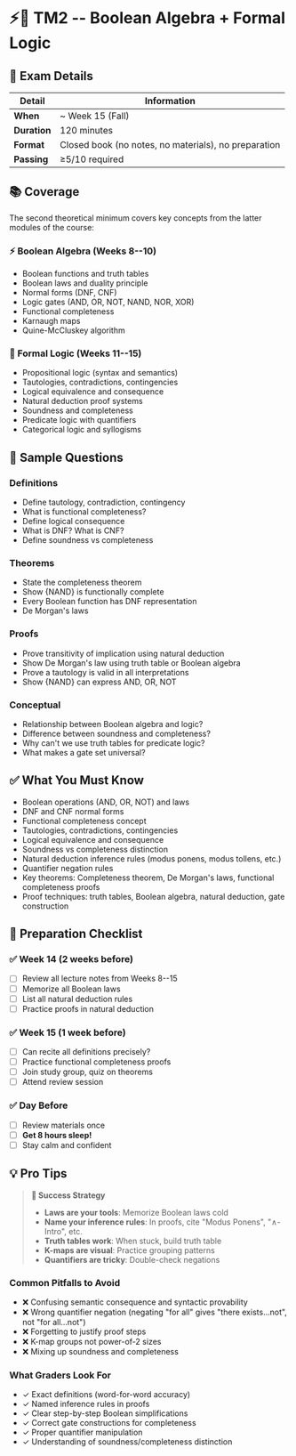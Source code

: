 # ⚡🧠 TM2 -- Boolean Algebra + Formal Logic

## 📅 Exam Details

| Detail | Information |
|--------|-------------|
| **When** | ~ Week 15 (Fall) |
| **Duration** | 120 minutes |
| **Format** | Closed book (no notes, no materials), no preparation |
| **Passing** | ≥5/10 required |

## 📚 Coverage

The second theoretical minimum covers key concepts from the latter modules of the course:

### ⚡ Boolean Algebra (Weeks 8--10)

- Boolean functions and truth tables
- Boolean laws and duality principle
- Normal forms (DNF, CNF)
- Logic gates (AND, OR, NOT, NAND, NOR, XOR)
- Functional completeness
- Karnaugh maps
- Quine-McCluskey algorithm

### 🧠 Formal Logic (Weeks 11--15)

- Propositional logic (syntax and semantics)
- Tautologies, contradictions, contingencies
- Logical equivalence and consequence
- Natural deduction proof systems
- Soundness and completeness
- Predicate logic with quantifiers
- Categorical logic and syllogisms

## 📝 Sample Questions

### Definitions

- Define tautology, contradiction, contingency
- What is functional completeness?
- Define logical consequence
- What is DNF? What is CNF?
- Define soundness vs completeness

### Theorems

- State the completeness theorem
- Show {NAND} is functionally complete
- Every Boolean function has DNF representation
- De Morgan's laws

### Proofs

- Prove transitivity of implication using natural deduction
- Show De Morgan's law using truth table or Boolean algebra
- Prove a tautology is valid in all interpretations
- Show {NAND} can express AND, OR, NOT

### Conceptual

- Relationship between Boolean algebra and logic?
- Difference between soundness and completeness?
- Why can't we use truth tables for predicate logic?
- What makes a gate set universal?

## ✅ What You Must Know

- Boolean operations (AND, OR, NOT) and laws
- DNF and CNF normal forms
- Functional completeness concept
- Tautologies, contradictions, contingencies
- Logical equivalence and consequence
- Soundness vs completeness distinction
- Natural deduction inference rules (modus ponens, modus tollens, etc.)
- Quantifier negation rules
- Key theorems: Completeness theorem, De Morgan's laws, functional completeness proofs
- Proof techniques: truth tables, Boolean algebra, natural deduction, gate construction

## 📖 Preparation Checklist

### ✅ Week 14 (2 weeks before)

- [ ] Review all lecture notes from Weeks 8--15
- [ ] Memorize all Boolean laws
- [ ] List all natural deduction rules
- [ ] Practice proofs in natural deduction

### ✅ Week 15 (1 week before)

- [ ] Can recite all definitions precisely?
- [ ] Practice functional completeness proofs
- [ ] Join study group, quiz on theorems
- [ ] Attend review session

### ✅ Day Before

- [ ] Review materials once
- [ ] **Get 8 hours sleep!**
- [ ] Stay calm and confident

## 💡 Pro Tips

> **🎯 Success Strategy**
>
> - **Laws are your tools**: Memorize Boolean laws cold
> - **Name your inference rules**: In proofs, cite "Modus Ponens", "∧-Intro", etc.
> - **Truth tables work**: When stuck, build truth table
> - **K-maps are visual**: Practice grouping patterns
> - **Quantifiers are tricky**: Double-check negations

### Common Pitfalls to Avoid

- ❌ Confusing semantic consequence and syntactic provability
- ❌ Wrong quantifier negation (negating "for all" gives "there exists...not", not "for all...not")
- ❌ Forgetting to justify proof steps
- ❌ K-map groups not power-of-2 sizes
- ❌ Mixing up soundness and completeness

### What Graders Look For

- ✓ Exact definitions (word-for-word accuracy)
- ✓ Named inference rules in proofs
- ✓ Clear step-by-step Boolean simplifications
- ✓ Correct gate constructions for completeness
- ✓ Proper quantifier manipulation
- ✓ Understanding of soundness/completeness distinction

